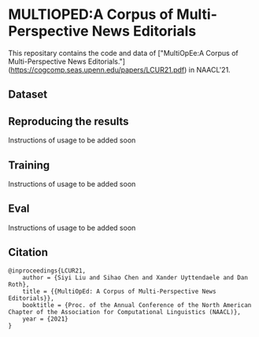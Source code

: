 # MULTIOPED:A Corpus of Multi-Perspective News Editorials

This repositary contains the code and data of ["MultiOpEe:A Corpus of Multi-Perspective News Editorials."] (https://cogcomp.seas.upenn.edu/papers/LCUR21.pdf) in NAACL'21.


<h2>Dataset</h2>



<h2>Reproducing the results</h2>

Instructions of usage to be added soon

<h2>Training</h2>

Instructions of usage to be added soon

<h2>Eval</h2>

Instructions of usage to be added soon


## Citation

```
@inproceedings{LCUR21,
    author = {Siyi Liu and Sihao Chen and Xander Uyttendaele and Dan Roth},
    title = {{MultiOpEd: A Corpus of Multi-Perspective News Editorials}},
    booktitle = {Proc. of the Annual Conference of the North American Chapter of the Association for Computational Linguistics (NAACL)},
    year = {2021}
}
```
